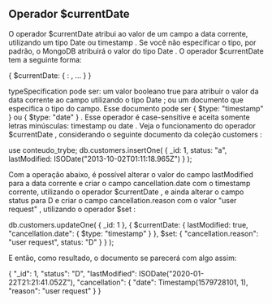 ## Operador $currentDate
O operador $currentDate atribui ao valor de um campo a data corrente, utilizando um tipo Date ou timestamp . Se você não especificar o tipo, por padrão, o MongoDB atribuirá o valor do tipo Date . O operador $currentDate tem a seguinte forma:


{ $currentDate: { <campo>: <typeSpecification>, ... } }

typeSpecification pode ser:
um valor booleano true para atribuir o valor da data corrente ao campo utilizando o tipo Date ; ou
um documento que especifica o tipo do campo. Esse documento pode ser { $type: "timestamp" } ou { $type: "date" } . Esse operador é case-sensitive e aceita somente letras minúsculas: timestamp ou date .
Veja o funcionamento do operador $currentDate , considerando o seguinte documento da coleção customers :


use conteudo_trybe;
db.customers.insertOne(
  { _id: 1, status: "a", lastModified: ISODate("2013-10-02T01:11:18.965Z") }
);

Com a operação abaixo, é possível alterar o valor do campo lastModified para a data corrente e criar o campo cancellation.date com o timestamp corrente, utilizando o operador $currentDate , e ainda alterar o campo status para D e criar o campo cancellation.reason com o valor "user request" , utilizando o operador $set :


db.customers.updateOne(
  { _id: 1 },
  { $currentDate: {
      lastModified: true,
      "cancellation.date": { $type: "timestamp" }
    }, $set: {
      "cancellation.reason": "user request",
      status: "D"
    }
  }
);

E então, como resultado, o documento se parecerá com algo assim:


{
  "_id": 1,
  "status": "D",
  "lastModified": ISODate("2020-01-22T21:21:41.052Z"),
  "cancellation": {
    "date": Timestamp(1579728101, 1),
    "reason": "user request"
  }
}
